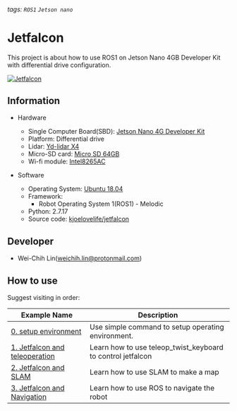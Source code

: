 ###### tags: `ROS1` `Jetson nano`

# Jetfalcon

This project is about how to use ROS1 on Jetson Nano 4GB Developer Kit with differential drive configuration.

[![Jetfalcon](https://i.imgur.com/heaSful.jpg)](https://www.icshop.com.tw/product-page.php?27398)


## Information

- Hardware
  - Single Computer Board(SBD): [Jetson Nano 4G Developer Kit](https://www.icshop.com.tw/product-page.php?27812)
  - Platform: Differential drive
  - Lidar: [Yd-lidar X4](https://www.icshop.com.tw/product-page.php?26030)
  - Micro-SD card: [Micro SD 64GB](https://www.icshop.com.tw/product-page.php?27389)
  - Wi-fi module: [Intel8265AC](https://www.icshop.com.tw/product-page.php?27325)

- Software
  - Operating System: [Ubuntu 18.04](https://developer.nvidia.cn/zh-cn/embedded/downloads)
  - Framework:
    - Robot Operating System 1(ROS1) - Melodic
  - Python: 2.7.17
  - Source code: [kjoelovelife/jetfalcon](https://github.com/kjoelovelife/jetfalcon) 

##  Developer

- Wei-Chih Lin(weichih.lin@protonmail.com)

## How to use

Suggest visiting in order:

| Example Name | Description  |
| ------------ | -------------|
| [0. setup environment](https://hackmd.io/@weichih-lin/jetfalcon_and_setup_environment) | Use simple command to setup operating environment.        |
| [1. Jetfalcon and teleoperation](https://hackmd.io/@weichih-lin/jetfalcon_and_teleoperation)  | Learn how to use teleop_twist_keyboard to control jetfalcon |
| [2. Jetfalcon and SLAM](https://hackmd.io/@weichih-lin/jetfalcon_slam) | Learn how to use SLAM to make a map |
| [3. Jetfalcon and Navigation](https://hackmd.io/@weichih-lin/jetfalcon_nav)  | Learn how to use ROS to navigate the robot |